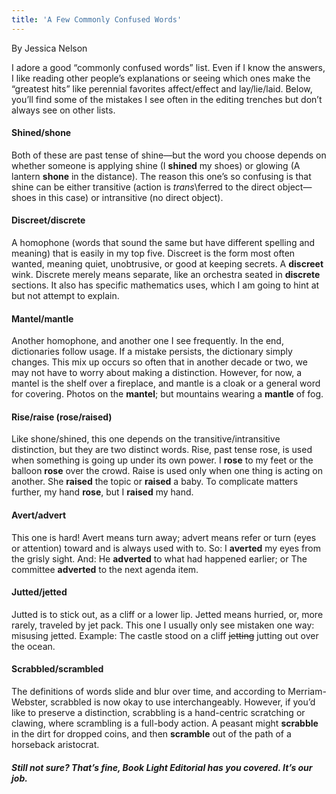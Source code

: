 ```yaml
---
title: 'A Few Commonly Confused Words'
---
```


By Jessica Nelson

I adore a good “commonly confused words” list. Even if I know the answers, I like reading other people’s explanations or seeing which ones make the “greatest hits” like perennial favorites affect/effect and lay/lie/laid.  Below, you’ll find some of the mistakes I see often in the editing trenches but don’t always see on other lists. 

#### Shined/shone

Both of these are past tense of shine—but the word you choose depends on whether someone is applying shine (I **shined** my shoes) or glowing (A lantern **shone** in the distance). The reason this one’s so confusing is that shine can be either transitive (action is _trans_\ferred to the direct object—shoes in this case) or intransitive (no direct object). 

#### Discreet/discrete

A homophone (words that sound the same but have different spelling and meaning) that is easily in my top five. Discreet is the form most often wanted, meaning quiet, unobtrusive, or good at keeping secrets. A **discreet** wink. Discrete merely means separate, like an orchestra seated in **discrete** sections. It also has specific mathematics uses, which I am going to hint at but not attempt to explain. 

#### Mantel/mantle

Another homophone, and another one I see frequently. In the end, dictionaries follow usage. If a mistake persists, the dictionary simply changes. This mix up occurs so often that in another decade or two, we may not have to worry about making a distinction. However, for now, a mantel is the shelf over a fireplace, and mantle is a cloak or a general word for covering. Photos on the **mantel**; but mountains wearing a **mantle** of fog. 

#### Rise/raise (rose/raised)

Like shone/shined, this one depends on the transitive/intransitive distinction, but they are two distinct words. Rise, past tense rose, is used when something is going up under its own power. I **rose** to my feet or the balloon **rose** over the crowd. Raise is used only when one thing is acting on another. She **raised** the topic or **raised** a baby. To complicate matters further, my hand **rose**, but I **raised** my hand. 

#### Avert/advert

This one is hard! Avert means turn away; advert means refer or turn (eyes or attention) toward and is always used with to. So: I **averted** my eyes from the grisly sight. And: He **adverted** to what had happened earlier; or The committee **adverted** to the next agenda item.

#### Jutted/jetted

Jutted is to stick out, as a cliff or a lower lip. Jetted means hurried, or, more rarely, traveled by jet pack. This one I usually only see mistaken one way: misusing jetted. Example: The castle stood on a cliff ~~jetting~~ jutting out over the ocean. 

#### Scrabbled/scrambled

The definitions of words slide and blur over time, and according to Merriam-Webster, scrabbled is now okay to use interchangeably. However, if you’d like to preserve a distinction, scrabbling is a hand-centric scratching or clawing, where scrambling is a full-body action. A peasant might **scrabble** in the dirt for dropped coins, and then **scramble** out of the path of a horseback aristocrat. 

##### Still not sure? That’s fine, Book Light Editorial has you covered. It’s our job.